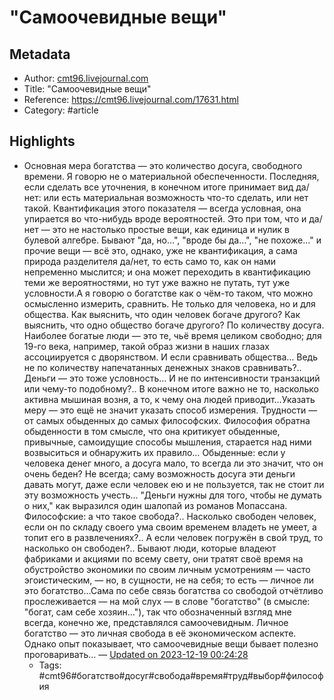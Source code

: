 # "Самоочевидные вещи"

## Metadata
- Author: [cmt96.livejournal.com]()
- Title: "Самоочевидные вещи"
- Reference: https://cmt96.livejournal.com/17631.html
- Category: #article

## Highlights
- Основная мера богатства — это количество досуга, свободного времени. Я говорю не о материальной обеспеченности. Последняя, если сделать все уточнения, в конечном итоге принимает вид да/нет: или есть материальная возможность что-то сделать, или нет такой. Квантификация этого показателя — всегда условная, она упирается во что-нибудь вроде вероятностей. Это при том, что и да/нет — это не настолько простые вещи, как единица и нулик в булевой алгебре. Бывают "да, но…", "вроде бы да…", "не похоже…" и прочие вещи — всё это, однако, уже не квантификация, а сама природа разделителя да/нет, то есть само то, как он нами непременно мыслится; и она может переходить в квантификацию теми же вероятностями, но тут уже важно не путать, тут уже условности.А я говорю о богатстве как о чём-то таком, что можно осмысленно измерить, сравнить. Не только для человека, но и для общества. Как выяснить, что один человек богаче другого? Как выяснить, что одно общество богаче другого? По количеству досуга. Наиболее богатые люди — это те, чьё время целиком свободно; для 19-го века, например, такой образ жизни в наших глазах ассоциируется с дворянством. И если сравнивать общества… Ведь не по количеству напечатанных денежных знаков сравнивать?.. Деньги — это тоже условность… И не по интенсивности транзакций или чему-то подобному?.. В конечном итоге важно не то, насколько активна мышиная возня, а то, к чему она людей приводит…Указать меру — это ещё не значит указать способ измерения. Трудности — от самых обыденных до самых философских. Философия обратна обыденности в том смысле, что она критикует обыденные, привычные, самоидущие способы мышления, старается над ними возвыситься и обнаружить их правило… Обыденные: если у человека денег много, а досуга мало, то всегда ли это значит, что он очень беден? Не всегда; саму возможность досуга эти деньги давать могут, даже если человек ею и не пользуется, так не стоит ли эту возможность учесть… "Деньги нужны для того, чтобы не думать о них," как выразился один шалопай из романов Мопассана. Философские: а что такое свобода?.. Насколько свободен человек, если он по складу своего ума своим временем владеть не умеет, а топит его в развлечениях?.. А если человек погружён в свой труд, то насколько он свободен?.. Бывают люди, которые владеют фабриками и акциями по всему свету, они тратят своё время на обустройство экономики по своим личным усмотрениям — часто эгоистическим, — но, в сущности, не на себя; то есть — личное ли это богатство…Сама по себе связь богатства со свободой отчётливо прослеживается — на мой слух — в слове "богатство" (в смысле: "богат, сам себе хозяин…"), так что обозначенный взгляд мне всегда, конечно же, представлялся самоочевидным. Личное богатство — это личная свобода в её экономическом аспекте. Однако опыт показывает, что самоочевидные вещи бывает полезно проговаривать… — [Updated on 2023-12-19 00:24:28](https://hyp.is/0zeMCJ3rEe67bAtmgqd8nA/cmt96.livejournal.com/17631.html)
   - Tags: #cmt96#богатство#досуг#свобода#время#труд#выбор#философия
